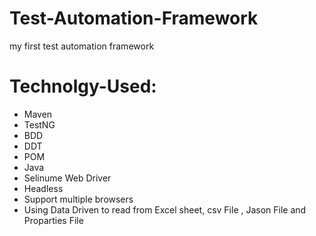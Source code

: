 # Test-Automation-Framework
my first test automation framework 
 
 # Technolgy-Used:
 
 - Maven
 - TestNG
 - BDD
 - DDT
 - POM
 - Java
 - Selinume Web Driver
 - Headless
 - Support multiple browsers
 - Using Data Driven to read from Excel sheet, csv File , Jason File and Proparties File                               
